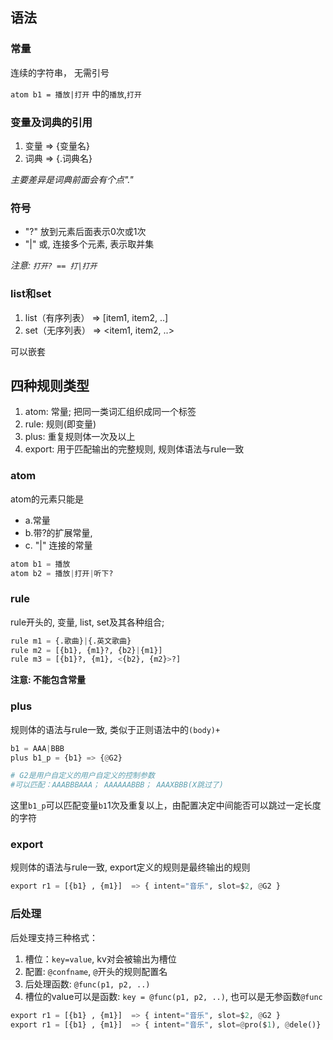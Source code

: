 
## 语法

### 常量
连续的字符串， 无需引号

`atom b1 = 播放|打开` 中的`播放`,`打开`

### 变量及词典的引用
1. 变量 => {变量名}
2. 词典 => {.词典名}

*主要差异是词典前面会有个点"."*

### 符号
- "?" 放到元素后面表示0次或1次
- "|" 或, 连接多个元素, 表示取并集

*注意: `打开? == 打|打开`*

### list和set
1. list（有序列表）  => [item1, item2, ..]
2. set（无序列表）  =>  <item1, item2, ..>

可以嵌套

## 四种规则类型
1. atom: 常量; 把同一类词汇组织成同一个标签
2. rule: 规则(即变量)
3. plus: 重复规则体一次及以上
4. export: 用于匹配输出的完整规则, 规则体语法与rule一致

### atom
atom的元素只能是 
  - a.常量
  - b.带?的扩展常量, 
  - c. "|" 连接的常量

```python
atom b1 = 播放
atom b2 = 播放|打开|听下?
```

### rule
rule开头的, 变量, list, set及其各种组合; 
```python
rule m1 = {.歌曲}|{.英文歌曲}
rule m2 = [{b1}, {m1}?, {b2}|{m1}]
rule m3 = [{b1}?, {m1}, <{b2}, {m2}>?]
```

**注意: 不能包含常量**

### plus 
规则体的语法与rule一致, 类似于正则语法中的`(body)+`
```python
b1 = AAA|BBB
plus b1_p = {b1} => {@G2}

# G2是用户自定义的用户自定义的控制参数
#可以匹配：AAABBBAAA； AAAAAABBB； AAAXBBB(X跳过了)
```

这里`b1_p`可以匹配变量`b1`1次及重复以上，由配置决定中间能否可以跳过一定长度的字符



### export
规则体的语法与rule一致, export定义的规则是最终输出的规则
```python
export r1 = [{b1} , {m1}]  => { intent="音乐", slot=$2, @G2 }
```


### 后处理
后处理支持三种格式：
1. 槽位：`key=value`, kv对会被输出为槽位
2. 配置: `@confname`, `@`开头的规则配置名
3. 后处理函数: `@func(p1, p2, ..)`
4. 槽位的value可以是函数: `key = @func(p1, p2, ..)`, 也可以是无参函数`@func`

```python
export r1 = [{b1} , {m1}]  => { intent="音乐", slot=$2, @G2 }
export r1 = [{b1} , {m1}]  => { intent="音乐", slot=@pro($1), @dele()}
```